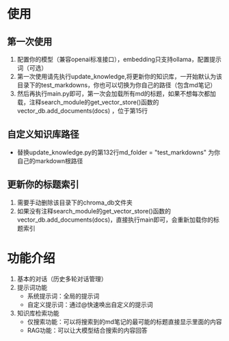 # 使用

## 第一次使用
1. 配置你的模型（兼容openai标准接口），embedding只支持ollama，配置提示词（可选）
2. 第一次使用请先执行update_knowledge,将更新你的知识库，一开始默认为该目录下的test_markdowns，你也可以切换为你自己的路径（包含md笔记）
3. 然后再执行main.py即可，第一次会加载所有md的标题，如果不想每次都加载，注释search_module的get_vector_store()函数的vector_db.add_documents(docs) ，位于第15行

## 自定义知识库路径
- 替换update_knowledge.py的第132行md_folder = "test_markdowns" 为你自己的markdown根路径

## 更新你的标题索引
1. 需要手动删除该目录下的chroma_db文件夹
2. 如果没有注释search_module的get_vector_store()函数的vector_db.add_documents(docs)，直接执行main即可，会重新加载你的标题索引

# 功能介绍
1. 基本的对话（历史多轮对话管理）
2. 提示词功能
    - 系统提示词：全局的提示词
    - 自定义提示词：通过@快速唤出自定义的提示词
3. 知识库检索功能
    - 仅搜索功能：可以将搜索到的md笔记的最可能的标题直接显示里面的内容
    - RAG功能：可以让大模型结合搜索的内容回答